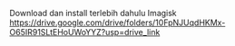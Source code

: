 Download dan install terlebih dahulu Imagisk 
https://drive.google.com/drive/folders/10FpNJUqdHKMx-O65IR91SLtEHoUWoYYZ?usp=drive_link
